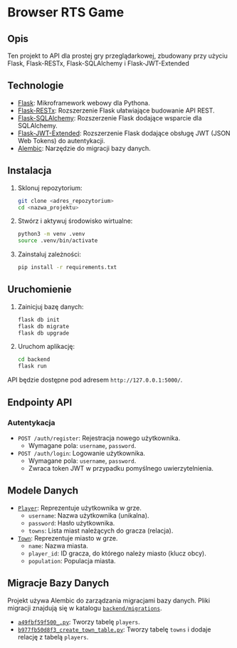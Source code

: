 # Browser RTS Game 

## Opis

Ten projekt to API dla prostej gry przeglądarkowej, zbudowany przy użyciu Flask, Flask-RESTx, Flask-SQLAlchemy i Flask-JWT-Extended

## Technologie

*   [Flask](https://flask.palletsprojects.com/): Mikroframework webowy dla Pythona.
*   [Flask-RESTx](https://flask-restx.readthedocs.io/): Rozszerzenie Flask ułatwiające budowanie API REST.
*   [Flask-SQLAlchemy](https://flask-sqlalchemy.palletsprojects.com/): Rozszerzenie Flask dodające wsparcie dla SQLAlchemy.
*   [Flask-JWT-Extended](https://flask-jwt-extended.readthedocs.io/): Rozszerzenie Flask dodające obsługę JWT (JSON Web Tokens) do autentykacji.
*   [Alembic](https://alembic.sqlalchemy.org/en/latest/): Narzędzie do migracji bazy danych.

## Instalacja

1.  Sklonuj repozytorium:

    ```bash
    git clone <adres_repozytorium>
    cd <nazwa_projektu>
    ```

2.  Stwórz i aktywuj środowisko wirtualne:

    ```bash
    python3 -m venv .venv
    source .venv/bin/activate
    ```

3.  Zainstaluj zależności:

    ```bash
    pip install -r requirements.txt
    ```

## Uruchomienie

1.  Zainicjuj bazę danych:

    ```bash
    flask db init
    flask db migrate
    flask db upgrade
    ```

2.  Uruchom aplikację:

    ```bash
    cd backend
    flask run
    ```

API będzie dostępne pod adresem `http://127.0.0.1:5000/`.

## Endpointy API

### Autentykacja

*   `POST /auth/register`: Rejestracja nowego użytkownika.
    *   Wymagane pola: `username`, `password`.
*   `POST /auth/login`: Logowanie użytkownika.
    *   Wymagane pola: `username`, `password`.
    *   Zwraca token JWT w przypadku pomyślnego uwierzytelnienia.

## Modele Danych

*   [`Player`](backend/models/__init__.py): Reprezentuje użytkownika w grze.
    *   `username`: Nazwa użytkownika (unikalna).
    *   `password`: Hasło użytkownika.
    *    `towns`: Lista miast należących do gracza (relacja).
*   [`Town`](backend/models/__init__.py): Reprezentuje miasto w grze.
    *   `name`: Nazwa miasta.
    *   `player_id`: ID gracza, do którego należy miasto (klucz obcy).
    *   `population`: Populacja miasta.

## Migracje Bazy Danych

Projekt używa Alembic do zarządzania migracjami bazy danych. Pliki migracji znajdują się w katalogu [`backend/migrations`](backend/migrations).

*   [`a49fbf59f500_.py`](backend/migrations/versions/a49fbf59f500_.py): Tworzy tabelę `players`.
*   [`b977fb50d8f3_create_town_table.py`](backend/migrations/versions/b977fb50d8f3_create_town_table.py): Tworzy tabelę `towns` i dodaje relację z tabelą `players`.
